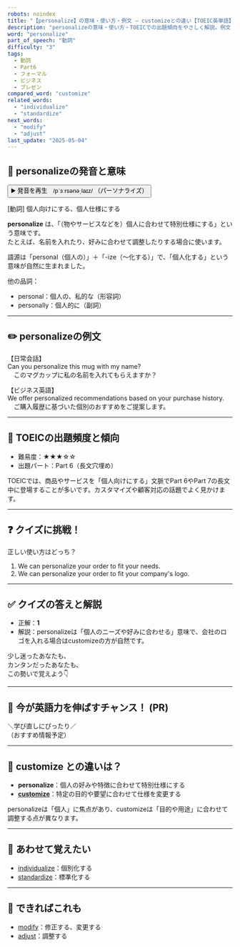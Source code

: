 ```yaml
---
robots: noindex
title: "【personalize】の意味・使い方・例文 ― customizeとの違い【TOEIC英単語】"
description: "personalizeの意味・使い方・TOEICでの出題傾向をやさしく解説。例文・クイズ付きでcustomizeとの違いもわかりやすく学べます。"
word: "personalize"
part_of_speech: "動詞"
difficulty: "3"
tags:
  - 動詞
  - Part6
  - フォーマル
  - ビジネス
  - プレゼン
compared_word: "customize"
related_words:
  - "individualize"
  - "standardize"
next_words:
  - "modify"
  - "adjust"
last_update: "2025-05-04"
---
```


## 🔰 personalizeの発音と意味

<button class="play-audio" onclick="playTTS('personalize')">
  <span class="play-audio-main">
    ▶️ 発音を再生　/pˈɜːrsənəˌlaɪz/
  </span>
  <span class="play-audio-sub">
    （パーソナライズ）
  </span>
</button>

[動詞] 個人向けにする、個人仕様にする

**personalize** は、「（物やサービスなどを）個人に合わせて特別仕様にする」という意味です。  
たとえば、名前を入れたり、好みに合わせて調整したりする場合に使います。

語源は「personal（個人の）」＋「-ize（～化する）」で、「個人化する」という意味が自然に生まれました。

他の品詞：  
- personal：個人の、私的な（形容詞）
- personally：個人的に（副詞）

---

## ✏️ personalizeの例文

【日常会話】  
Can you personalize this mug with my name?  
　このマグカップに私の名前を入れてもらえますか？

【ビジネス英語】  
We offer personalized recommendations based on your purchase history.  
　ご購入履歴に基づいた個別のおすすめをご提案します。

---

## 🎯 TOEICの出題頻度と傾向

- 難易度：★★★☆☆
- 出題パート：Part 6（長文穴埋め）

TOEICでは、商品やサービスを「個人向けにする」文脈でPart 6やPart 7の長文中に登場することが多いです。カスタマイズや顧客対応の話題でよく見かけます。

---

## ❓ クイズに挑戦！

正しい使い方はどっち？

1. We can personalize your order to fit your needs.  
2. We can personalize your order to fit your company's logo.

---

## ✅ クイズの答えと解説

- 正解：**1**
- 解説：personalizeは「個人のニーズや好みに合わせる」意味で、会社のロゴを入れる場合はcustomizeの方が自然です。

少し迷ったあなたも、  
カンタンだったあなたも、  
この勢いで覚えよう👇️

---

## 🚀 今が英語力を伸ばすチャンス！ (PR)

<div class="info-center">
＼学び直しにぴったり／<br>  
（おすすめ情報予定）
</div>

---

## 🤔  customize との違いは？

- **personalize**：個人の好みや特徴に合わせて特別仕様にする
- **[customize](/word/customize/)**：特定の目的や要望に合わせて仕様を変更する

personalizeは「個人」に焦点があり、customizeは「目的や用途」に合わせて調整する点が異なります。

---

## 🧩 あわせて覚えたい

- [individualize](/word/individualize/)：個別化する
- [standardize](/word/standardize/)：標準化する

---

## 📖 できればこれも

- [modify](/word/modify/)：修正する、変更する
- [adjust](/word/adjust/)：調整する

<!-- cvid: aid02_bid41 -->
